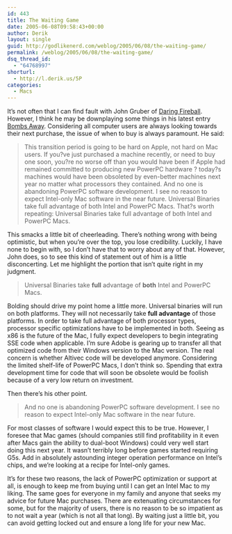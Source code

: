 ```yaml
---
id: 443
title: The Waiting Game
date: 2005-06-08T09:58:43+00:00
author: Derik
layout: single
guid: http://godlikenerd.com/weblog/2005/06/08/the-waiting-game/
permalink: /weblog/2005/06/08/the-waiting-game/
dsq_thread_id:
  - "64768997"
shorturl:
  - http://l.derik.us/5P
categories:
  - Macs
---
```

It&#8217;s not often that I can find fault with John Gruber of [Daring Fireball](http://daringfireball.net). However, I think he may be downplaying some things in his latest entry [Bombs Away](http://daringfireball.net/2005/06/bombs_away). Considering all computer users are always looking towards their next purchase, the issue of when to buy is always paramount. He said:

> This transition period is going to be hard on Apple, not hard on Mac users. If you?ve just purchased a machine recently, or need to buy one soon, you?re no worse off than you would have been if Apple had remained committed to producing new PowerPC hardware ? today?s machines would have been obsoleted by even-better machines next year no matter what processors they contained. And no one is abandoning PowerPC software development. I see no reason to expect Intel-only Mac software in the near future. Universal Binaries take full advantage of both Intel and PowerPC Macs. That?s worth repeating: Universal Binaries take full advantage of both Intel and PowerPC Macs.

This smacks a little bit of cheerleading. There&#8217;s nothing wrong with being optimistic, but when you&#8217;re over the top, you lose credibility. Luckily, I have none to begin with, so I don&#8217;t have that to worry about any of that. However, John does, so to see this kind of statement out of him is a little disconcerting. Let me highlight the portion that isn&#8217;t quite right in my judgment.

> Universal Binaries take **full** advantage of **both** Intel and PowerPC Macs.

Bolding should drive my point home a little more. Universal binaries will run on both platforms. They will not necessarily take **full advantage** of those platforms. In order to take full advantage of both processor types, processor specific optimizations have to be implemented in both. Seeing as x86 is the future of the Mac, I fully expect developers to begin integrating SSE code when applicable. I&#8217;m sure Adobe is gearing up to transfer all that optimized code from their Windows version to the Mac version. The real concern is whether Altivec code will be developed anymore. Considering the limited shelf-life of PowerPC Macs, I don&#8217;t think so. Spending that extra development time for code that will soon be obsolete would be foolish because of a very low return on investment.

Then there&#8217;s his other point.

> And no one is abandoning PowerPC software development. I see no reason to expect Intel-only Mac software in the near future.

For most classes of software I would expect this to be true. However, I foresee that Mac games (should companies still find profitability in it even after Macs gain the ability to dual-boot Windows) could very well start doing this next year. It wasn&#8217;t terribly long before games started requiring G5s. Add in absolutely astounding integer operation performance on Intel&#8217;s chips, and we&#8217;re looking at a recipe for Intel-only games.

It&#8217;s for these two reasons, the lack of PowerPC optimization or support at all, is enough to keep me from buying until I can get an Intel Mac to my liking. The same goes for everyone in my family and anyone that seeks my advice for future Mac purchases. There are extenuating circumstances for some, but for the majority of users, there is no reason to be so impatient as to not wait a year (which is not all that long). By waiting just a little bit, you can avoid getting locked out and ensure a long life for your new Mac.